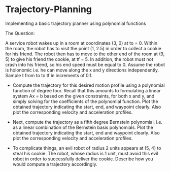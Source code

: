 # Trajectory-Planning
Implementing a basic trajectory planner using polynomial functions

The Question:

A service robot wakes up in a room at coordinates (3, 0) at to = 0. Within the room, the robot has to visit the point (1, 2.5) in order to collect a cookie for his friend. The robot then has to move to the other end of the room at (9, 5) to give his friend the cookie, at tf = 5. In addition, the robot must not crash into his friend, so his end speed must be equal to 0. Assume the robot is holonomic i.e. he can move along the x and y directions independently. Sample t from to to tf in increments of 0.1.

- Compute the trajectory for this desired motion profile using a polynomial function of degree four. Recall that this amounts to formulating a linear system Ax = b based on the given constraints, for both x and y, and simply solving for the coefficients of the polynomial function. Plot the obtained trajectory indicating the start, end, and waypoint clearly. Also plot the corresponding velocity and acceleration profiles.

- Next, compute the trajectory as a fifth degree Bernstein polynomial, i.e. as a linear combination of the Bernstein basis polynomials. Plot the obtained trajectory indicating the start, end and waypoint clearly. Also plot the corresponding velocity and acceleration profiles.

- To complicate things, an evil robot of radius 2 units appears at (5, 4) to steal his cookie. The robot, whose radius is 1 unit, must avoid this evil robot in order to successfully deliver the cookie. Describe how you would compute a trajectory accordingly. 